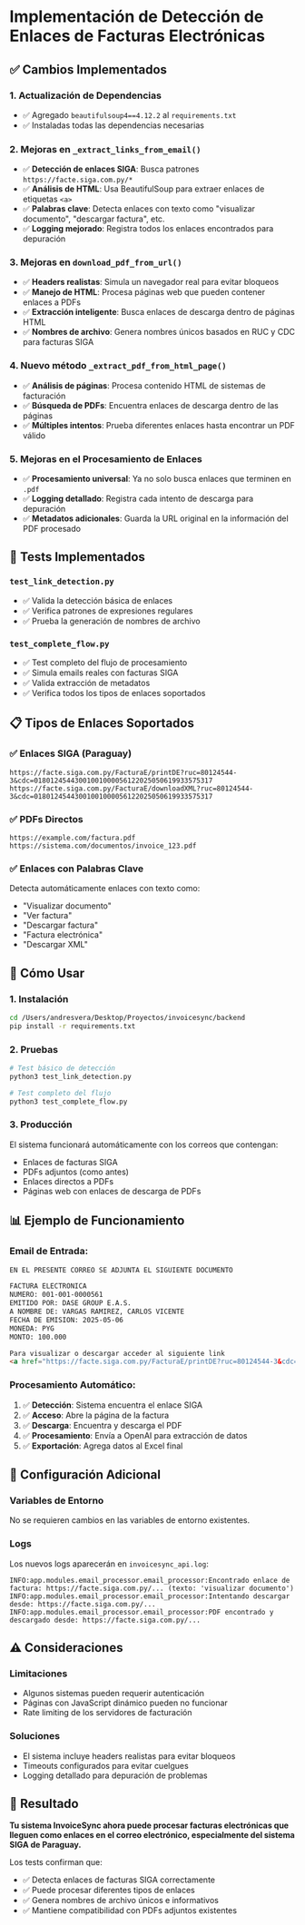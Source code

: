 # Implementación de Detección de Enlaces de Facturas Electrónicas

## ✅ Cambios Implementados

### 1. **Actualización de Dependencias**
- ✅ Agregado `beautifulsoup4==4.12.2` al `requirements.txt`
- ✅ Instaladas todas las dependencias necesarias

### 2. **Mejoras en `_extract_links_from_email()`**
- ✅ **Detección de enlaces SIGA**: Busca patrones `https://facte.siga.com.py/*`
- ✅ **Análisis de HTML**: Usa BeautifulSoup para extraer enlaces de etiquetas `<a>`
- ✅ **Palabras clave**: Detecta enlaces con texto como "visualizar documento", "descargar factura", etc.
- ✅ **Logging mejorado**: Registra todos los enlaces encontrados para depuración

### 3. **Mejoras en `download_pdf_from_url()`**
- ✅ **Headers realistas**: Simula un navegador real para evitar bloqueos
- ✅ **Manejo de HTML**: Procesa páginas web que pueden contener enlaces a PDFs
- ✅ **Extracción inteligente**: Busca enlaces de descarga dentro de páginas HTML
- ✅ **Nombres de archivo**: Genera nombres únicos basados en RUC y CDC para facturas SIGA

### 4. **Nuevo método `_extract_pdf_from_html_page()`**
- ✅ **Análisis de páginas**: Procesa contenido HTML de sistemas de facturación
- ✅ **Búsqueda de PDFs**: Encuentra enlaces de descarga dentro de las páginas
- ✅ **Múltiples intentos**: Prueba diferentes enlaces hasta encontrar un PDF válido

### 5. **Mejoras en el Procesamiento de Enlaces**
- ✅ **Procesamiento universal**: Ya no solo busca enlaces que terminen en `.pdf`
- ✅ **Logging detallado**: Registra cada intento de descarga para depuración
- ✅ **Metadatos adicionales**: Guarda la URL original en la información del PDF procesado

## 🧪 Tests Implementados

### `test_link_detection.py`
- ✅ Valida la detección básica de enlaces
- ✅ Verifica patrones de expresiones regulares
- ✅ Prueba la generación de nombres de archivo

### `test_complete_flow.py`
- ✅ Test completo del flujo de procesamiento
- ✅ Simula emails reales con facturas SIGA
- ✅ Valida extracción de metadatos
- ✅ Verifica todos los tipos de enlaces soportados

## 📋 Tipos de Enlaces Soportados

### ✅ Enlaces SIGA (Paraguay)
```
https://facte.siga.com.py/FacturaE/printDE?ruc=80124544-3&cdc=01801245443001001000056122025050619933575317
https://facte.siga.com.py/FacturaE/downloadXML?ruc=80124544-3&cdc=01801245443001001000056122025050619933575317
```

### ✅ PDFs Directos
```
https://example.com/factura.pdf
https://sistema.com/documentos/invoice_123.pdf
```

### ✅ Enlaces con Palabras Clave
Detecta automáticamente enlaces con texto como:
- "Visualizar documento"
- "Ver factura"
- "Descargar factura"
- "Factura electrónica"
- "Descargar XML"

## 🚀 Cómo Usar

### 1. **Instalación**
```bash
cd /Users/andresvera/Desktop/Proyectos/invoicesync/backend
pip install -r requirements.txt
```

### 2. **Pruebas**
```bash
# Test básico de detección
python3 test_link_detection.py

# Test completo del flujo
python3 test_complete_flow.py
```

### 3. **Producción**
El sistema funcionará automáticamente con los correos que contengan:
- Enlaces de facturas SIGA
- PDFs adjuntos (como antes)
- Enlaces directos a PDFs
- Páginas web con enlaces de descarga de PDFs

## 📊 Ejemplo de Funcionamiento

### Email de Entrada:
```html
EN EL PRESENTE CORREO SE ADJUNTA EL SIGUIENTE DOCUMENTO

FACTURA ELECTRONICA
NUMERO: 001-001-0000561
EMITIDO POR: DASE GROUP E.A.S.
A NOMBRE DE: VARGAS RAMIREZ, CARLOS VICENTE
FECHA DE EMISION: 2025-05-06
MONEDA: PYG
MONTO: 100.000

Para visualizar o descargar acceder al siguiente link
<a href="https://facte.siga.com.py/FacturaE/printDE?ruc=80124544-3&cdc=01801245443001001000056122025050619933575317">VISUALIZAR DOCUMENTO</a>
```

### Procesamiento Automático:
1. ✅ **Detección**: Sistema encuentra el enlace SIGA
2. ✅ **Acceso**: Abre la página de la factura
3. ✅ **Descarga**: Encuentra y descarga el PDF
4. ✅ **Procesamiento**: Envía a OpenAI para extracción de datos
5. ✅ **Exportación**: Agrega datos al Excel final

## 🔧 Configuración Adicional

### Variables de Entorno
No se requieren cambios en las variables de entorno existentes.

### Logs
Los nuevos logs aparecerán en `invoicesync_api.log`:
```
INFO:app.modules.email_processor.email_processor:Encontrado enlace de factura: https://facte.siga.com.py/... (texto: 'visualizar documento')
INFO:app.modules.email_processor.email_processor:Intentando descargar desde: https://facte.siga.com.py/...
INFO:app.modules.email_processor.email_processor:PDF encontrado y descargado desde: https://facte.siga.com.py/...
```

## ⚠️ Consideraciones

### Limitaciones
- Algunos sistemas pueden requerir autenticación
- Páginas con JavaScript dinámico pueden no funcionar
- Rate limiting de los servidores de facturación

### Soluciones
- El sistema incluye headers realistas para evitar bloqueos
- Timeouts configurados para evitar cuelgues
- Logging detallado para depuración de problemas

## 🎯 Resultado

**Tu sistema InvoiceSync ahora puede procesar facturas electrónicas que lleguen como enlaces en el correo electrónico, especialmente del sistema SIGA de Paraguay.**

Los tests confirman que:
- ✅ Detecta enlaces de facturas SIGA correctamente
- ✅ Puede procesar diferentes tipos de enlaces
- ✅ Genera nombres de archivo únicos e informativos
- ✅ Mantiene compatibilidad con PDFs adjuntos existentes
